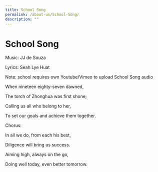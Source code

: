 ```yaml
---
title: School Song
permalink: /about-us/School-Song/
description: ""
---
```

School Song
===========
Music: JJ de Souza

Lyrics: Seah Lye Huat

Note: school requires own Youtube/Vimeo to upload School Song audio

When nineteen eighty-seven dawned,

The torch of Zhonghua was first shone;

Calling us all who belong to her,

To set our goals and achieve them together.

Chorus:

In all we do, from each his best,

Diligence will bring us success.

Aiming high, always on the go,

Doing well today, even better tomorrow.